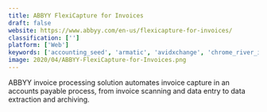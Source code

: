 ```yaml
---
title: ABBYY FlexiCapture for Invoices
draft: false 
website: https://www.abbyy.com/en-us/flexicapture-for-invoices/
classification: ['']
platform: ['Web']
keywords: ['accounting_seed', 'armatic', 'avidxchange', 'chrome_river_invoice', 'coupa_ap_automation', 'mineraltree', 'oracle_epm_cloud', 'palette', 'papersave', 'procurify', 'stampli', 'tradeshift']
image: 2020/04/ABBYY-FlexiCapture-for-Invoices.png
---
```

ABBYY invoice processing solution automates invoice capture in an accounts payable process, from invoice scanning and data entry to data extraction and archiving.